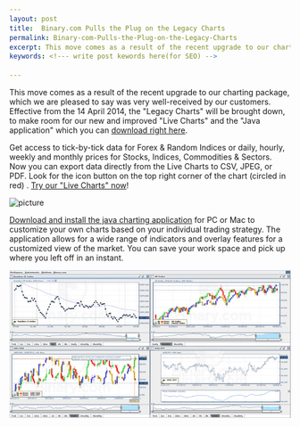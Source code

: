 ```yaml
---
layout: post
title:  Binary.com Pulls the Plug on the Legacy Charts
permalink: Binary-com-Pulls-the-Plug-on-the-Legacy-Charts
excerpt: This move comes as a result of the recent upgrade to our charting package, which we are pleased to say was very well-received by our customers. Effective from the 14 April 2014, the "Legacy Charts" will be brought down, to make room for our new and improved "Live Charts" and the "Java application" which you can [download right here](https://www.binary.com/c/chart_application.cgi?l=EN&utm_medium=social&utm_source=blog&utm_content=whatsnew). 
keywords: <!--- write post kewords here(for SEO) -->

---
```


This move comes as a result of the recent upgrade to our charting package, which we are pleased to say was very well-received by our customers. Effective from the 14 April 2014, the "Legacy Charts" will be brought down, to make room for our new and improved "Live Charts" and the "Java application" which you can [download right here](https://www.binary.com/c/chart_application.cgi?l=EN&utm_medium=social&utm_source=blog&utm_content=whatsnew). 

Get access to tick-by-tick data for Forex & Random Indices or daily, hourly, weekly and monthly prices for Stocks, Indices, Commodities & Sectors. Now you can export data directly from the Live Charts to CSV, JPEG, or PDF. Look for the  icon button on the top right corner of the chart (circled in red) . [Try our "Live Charts" now](https://www.binary.com/c/livechart.cgi?l=EN#R_100:10min&utm_medium=social&utm_source=blog&utm_content=whatsnew)!

 ![picture](/post_images/592847.jpg)
 
[Download and install the java charting application](https://www.binary.com/c/chart_application.cgi?l=EN&utm_medium=social&utm_source=blog&utm_content=whatsnew) for PC or Mac to customize your own charts based on your individual trading strategy. The application allows for a wide range of indicators and overlay features for a customized view of the market. You can save your work space and pick up where you left off in an instant.

 ![picture](/post_images/4626021_orig.jpg)

